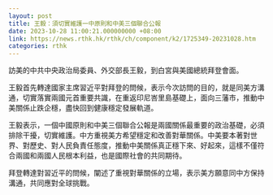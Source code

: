 ```yaml
---
layout: post
title: 王毅：須切實維護一中原則和中美三個聯合公報
date: 2023-10-28 11:00:21.000000000 +08:00
link: https://news.rthk.hk/rthk/ch/component/k2/1725349-20231028.htm
categories: rthk
---
```


訪美的中共中央政治局委員、外交部長王毅，到白宮與美國總統拜登會面。

王毅首先轉達國家主席習近平對拜登的問候，表示今次訪問的目的，就是同美方溝通，切實落實兩國元首重要共識，在重返印尼峇里島基礎上，面向三藩市，推動中美關係止跌企穩，盡快回到健康穩定發展軌道。

王毅表示，一個中國原則和中美三個聯合公報是兩國關係最重要的政治基礎，必須排除干擾，切實維護。中方重視美方希望穩定和改善對華關係。中美要本著對世界、對歷史、對人民負責任態度，推動中美關係真正穩下來、好起來，這樣不僅符合兩國和兩國人民根本利益，也是國際社會的共同期待。

拜登轉達對習近平的問候，闡述了重視對華關係的立場，表示美方願意同中方保持溝通，共同應對全球挑戰。
